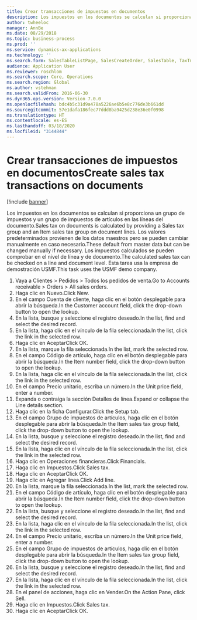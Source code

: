 ```yaml
---
title: Crear transacciones de impuestos en documentos
description: Los impuestos en los documentos se calculan si proporciona un grupo de impuestos y un grupo de impuestos de artículos en las líneas del documento.
author: twheeloc
manager: AnnBe
ms.date: 08/29/2018
ms.topic: business-process
ms.prod: ''
ms.service: dynamics-ax-applications
ms.technology: ''
ms.search.form: SalesTableListPage, SalesCreateOrder, SalesTable, TaxTmpWorkTrans
audience: Application User
ms.reviewer: roschlom
ms.search.scope: Core, Operations
ms.search.region: Global
ms.author: vstehman
ms.search.validFrom: 2016-06-30
ms.dyn365.ops.version: Version 7.0.0
ms.openlocfilehash: bdc4b5c31d9a478a5226ae6b5e8c776de3b661dd
ms.sourcegitcommit: 57e1dafa186fec77ddd8ba9425d238e36e0f0998
ms.translationtype: HT
ms.contentlocale: es-ES
ms.lasthandoff: 03/18/2020
ms.locfileid: "3144844"
---
```

# <a name="create-sales-tax-transactions-on-documents"></a><span data-ttu-id="b1605-103">Crear transacciones de impuestos en documentos</span><span class="sxs-lookup"><span data-stu-id="b1605-103">Create sales tax transactions on documents</span></span>

[!include [banner](../../includes/banner.md)]

<span data-ttu-id="b1605-104">Los impuestos en los documentos se calculan si proporciona un grupo de impuestos y un grupo de impuestos de artículos en las líneas del documento.</span><span class="sxs-lookup"><span data-stu-id="b1605-104">Sales tax on documents is calculated by providing a Sales tax group and an Item sales tax group on document lines.</span></span> <span data-ttu-id="b1605-105">Los valores predeterminados provienen de los datos maestros pero se pueden cambiar manualmente en caso necesario.</span><span class="sxs-lookup"><span data-stu-id="b1605-105">These default from master data but can be changed manually if necessary.</span></span> <span data-ttu-id="b1605-106">Los impuestos calculados se pueden comprobar en el nivel de línea y de documento.</span><span class="sxs-lookup"><span data-stu-id="b1605-106">The calculated sales tax can be checked on a line and document level.</span></span> <span data-ttu-id="b1605-107">Esta tarea usa la empresa de demostración USMF.</span><span class="sxs-lookup"><span data-stu-id="b1605-107">This task uses the USMF demo company.</span></span>

1. <span data-ttu-id="b1605-108">Vaya a Clientes > Pedidos > Todos los pedidos de venta.</span><span class="sxs-lookup"><span data-stu-id="b1605-108">Go to Accounts receivable > Orders > All sales orders.</span></span>
2. <span data-ttu-id="b1605-109">Haga clic en Nuevo.</span><span class="sxs-lookup"><span data-stu-id="b1605-109">Click New.</span></span>
3. <span data-ttu-id="b1605-110">En el campo Cuenta de cliente, haga clic en el botón desplegable para abrir la búsqueda.</span><span class="sxs-lookup"><span data-stu-id="b1605-110">In the Customer account field, click the drop-down button to open the lookup.</span></span>
4. <span data-ttu-id="b1605-111">En la lista, busque y seleccione el registro deseado.</span><span class="sxs-lookup"><span data-stu-id="b1605-111">In the list, find and select the desired record.</span></span>
5. <span data-ttu-id="b1605-112">En la lista, haga clic en el vínculo de la fila seleccionada.</span><span class="sxs-lookup"><span data-stu-id="b1605-112">In the list, click the link in the selected row.</span></span>
6. <span data-ttu-id="b1605-113">Haga clic en Aceptar</span><span class="sxs-lookup"><span data-stu-id="b1605-113">Click OK.</span></span>
7. <span data-ttu-id="b1605-114">En la lista, marque la fila seleccionada.</span><span class="sxs-lookup"><span data-stu-id="b1605-114">In the list, mark the selected row.</span></span>
8. <span data-ttu-id="b1605-115">En el campo Código de artículo, haga clic en el botón desplegable para abrir la búsqueda.</span><span class="sxs-lookup"><span data-stu-id="b1605-115">In the Item number field, click the drop-down button to open the lookup.</span></span>
9. <span data-ttu-id="b1605-116">En la lista, haga clic en el vínculo de la fila seleccionada.</span><span class="sxs-lookup"><span data-stu-id="b1605-116">In the list, click the link in the selected row.</span></span>
10. <span data-ttu-id="b1605-117">En el campo Precio unitario, escriba un número.</span><span class="sxs-lookup"><span data-stu-id="b1605-117">In the Unit price field, enter a number.</span></span>
11. <span data-ttu-id="b1605-118">Expanda o contraiga la sección Detalles de línea.</span><span class="sxs-lookup"><span data-stu-id="b1605-118">Expand or collapse the Line details section.</span></span>
12. <span data-ttu-id="b1605-119">Haga clic en la ficha Configurar.</span><span class="sxs-lookup"><span data-stu-id="b1605-119">Click the Setup tab.</span></span>
13. <span data-ttu-id="b1605-120">En el campo Grupo de impuestos de artículos, haga clic en el botón desplegable para abrir la búsqueda.</span><span class="sxs-lookup"><span data-stu-id="b1605-120">In the Item sales tax group field, click the drop-down button to open the lookup.</span></span>
14. <span data-ttu-id="b1605-121">En la lista, busque y seleccione el registro deseado.</span><span class="sxs-lookup"><span data-stu-id="b1605-121">In the list, find and select the desired record.</span></span>
15. <span data-ttu-id="b1605-122">En la lista, haga clic en el vínculo de la fila seleccionada.</span><span class="sxs-lookup"><span data-stu-id="b1605-122">In the list, click the link in the selected row.</span></span>
16. <span data-ttu-id="b1605-123">Haga clic en Operaciones financieras.</span><span class="sxs-lookup"><span data-stu-id="b1605-123">Click Financials.</span></span>
17. <span data-ttu-id="b1605-124">Haga clic en Impuestos.</span><span class="sxs-lookup"><span data-stu-id="b1605-124">Click Sales tax.</span></span>
18. <span data-ttu-id="b1605-125">Haga clic en Aceptar</span><span class="sxs-lookup"><span data-stu-id="b1605-125">Click OK.</span></span>
19. <span data-ttu-id="b1605-126">Haga clic en Agregar línea.</span><span class="sxs-lookup"><span data-stu-id="b1605-126">Click Add line.</span></span>
20. <span data-ttu-id="b1605-127">En la lista, marque la fila seleccionada.</span><span class="sxs-lookup"><span data-stu-id="b1605-127">In the list, mark the selected row.</span></span>
21. <span data-ttu-id="b1605-128">En el campo Código de artículo, haga clic en el botón desplegable para abrir la búsqueda.</span><span class="sxs-lookup"><span data-stu-id="b1605-128">In the Item number field, click the drop-down button to open the lookup.</span></span>
22. <span data-ttu-id="b1605-129">En la lista, busque y seleccione el registro deseado.</span><span class="sxs-lookup"><span data-stu-id="b1605-129">In the list, find and select the desired record.</span></span>
23. <span data-ttu-id="b1605-130">En la lista, haga clic en el vínculo de la fila seleccionada.</span><span class="sxs-lookup"><span data-stu-id="b1605-130">In the list, click the link in the selected row.</span></span>
24. <span data-ttu-id="b1605-131">En el campo Precio unitario, escriba un número.</span><span class="sxs-lookup"><span data-stu-id="b1605-131">In the Unit price field, enter a number.</span></span>
25. <span data-ttu-id="b1605-132">En el campo Grupo de impuestos de artículos, haga clic en el botón desplegable para abrir la búsqueda.</span><span class="sxs-lookup"><span data-stu-id="b1605-132">In the Item sales tax group field, click the drop-down button to open the lookup.</span></span>
26. <span data-ttu-id="b1605-133">En la lista, busque y seleccione el registro deseado.</span><span class="sxs-lookup"><span data-stu-id="b1605-133">In the list, find and select the desired record.</span></span>
27. <span data-ttu-id="b1605-134">En la lista, haga clic en el vínculo de la fila seleccionada.</span><span class="sxs-lookup"><span data-stu-id="b1605-134">In the list, click the link in the selected row.</span></span>
28. <span data-ttu-id="b1605-135">En el panel de acciones, haga clic en Vender.</span><span class="sxs-lookup"><span data-stu-id="b1605-135">On the Action Pane, click Sell.</span></span>
29. <span data-ttu-id="b1605-136">Haga clic en Impuestos.</span><span class="sxs-lookup"><span data-stu-id="b1605-136">Click Sales tax.</span></span>
30. <span data-ttu-id="b1605-137">Haga clic en Aceptar</span><span class="sxs-lookup"><span data-stu-id="b1605-137">Click OK.</span></span>

